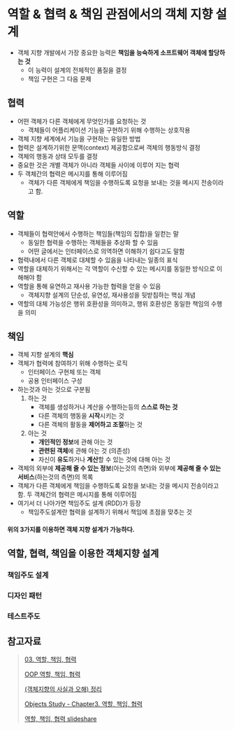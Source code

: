 # 역할 & 협력 & 책임 관점에서의 객체 지향 설계

- 객체 지향 개발에서 가장 중요한 능력은 **책임을 능숙하게 소프트웨어 객체에 할당하는 것**
  - 이 능력이 설계의 전체적인 품질을 결정
  - 책임 구현은 그 다음 문제



## 협력

- 어떤 객체가 다른 객체에게 무엇인가를 요청하는 것
  - 객체들이 어플리케이션 기능을 구현하기 위해 수행하는 상호작용
- 객체 지향 세계에서 기능을 구현하는 유일한 방법
- 협력은 설계하기위한 문맥(context) 제공함으로써 객체의 행동방식 결정
- 객체의 행동과 상태 모두를 결정 
- 중요한 것은 개별 객체가 아니라 객체들 사이에 이루어 지는 협력
- 두 객체간의 협력은 메시지를 통해 이루어짐
  - 객체가 다른 객체에게 책임을 수행하도록 요청을 보내는 것을 메시지 전송이라고 함. 



## 역할

- 객체들이 협력안에서 수행하는 책임들(책임의 집합)을 일컫는 말
  - 동일한 협력을 수행하는 객체들을 추상화 할 수 있음
  - 어떤 글에서는 인터페이스로 의역하면 이해하기 쉽다고도 말함
- 협력내에서 다른 객체로 대체할 수 있음을 나타내는 일종의 표식
- 역할을 대체하기 위해서는 각 역할이 수신할 수 있는 메시지를 동일한 방식으로 이해해야 함
- 역할을 통해 유연하고 재사용 가능한 협력을 얻을 수 있음
  - 객체지향 설계의 단순성, 유연성, 재사용성을 뒷받침하는 핵심 개념
- 역할의 대체 가능성은 행위 호환성을 의미하고, 행위 호환성은 동일한 책임의 수행을 의미



## 책임

- 객체 지향 설계의 **핵심**
- 객체가 협력에 참여하기 위해 수행하는 로직 
  - 인터페이스 구현체 또는 객체
  - 공용 인터페이스 구성
- 하는것과 아는 것으로 구분됨
  1. 하는 것
     - 객체를 생성하거나 계산을 수행하는등의 **스스로 하는 것**
     - 다른 객체의 행동을 **시작**시키는 것
     - 다른 객체의 활동을 **제어하고 조절**하는 것
  2. 아는 것
     - **개인적인 정보**에 관해 아는 것
     - **관련된 객체**에 관해 아는 것 (의존성)
     - 자신이 **유도**하거나 **계산**할 수 있는 것에 대해 아는 것
- 객체의 외부에 **제공해 줄 수 있는 정보**(아는것의 측면)와 외부에 **제공해 줄 수 있는 서비스**(하는것의 측면)의 목록
- 객체가 다른 객체에게 책임을 수행하도록 요청을 보내는 것을 메시지 전송이라고 함. 두 객체간의 협력은 메시지를 통해 이루어짐
- 여기서 더 나아가면 책임주도 설계 (RDD)가 등장
  - 책임주도설계란 협력을 설계하기 위해서 책임에 초점을 맞추는 것

#### 위의 3가지를 이용하면 객체 지향 설계가 가능하다.


## 역할, 협력, 책임을 이용한 객체지향 설계
### 책임주도 설계
### 디자인 패턴
### 테스트주도 




## 참고자료

> [03. 역할, 책임, 협력](https://velog.io/@ljinsk3/03.-%EC%97%AD%ED%95%A0-%EC%B1%85%EC%9E%84-%ED%98%91%EB%A0%A5)
>
> [OOP 역할, 책임, 협력](https://o-o-wl.tistory.com/11)
>
> [(객체지향의 사실과 오해) 정리](https://jongmin92.github.io/2019/02/10/Programming/object_oriented_facts_and_misunderstandings/)
>
> [Objects Study - Chapter3. 역할, 책임, 협력](https://jaehun2841.github.io/2020/05/10/object-chapter3/#역할-책임-협력)
>
> [역할, 책임, 협력 slideshare](https://www.slideshare.net/baejjae93/roles-responsibilities-collaborations)
